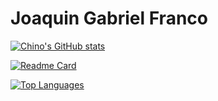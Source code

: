 # Joaquin Gabriel Franco

<!--
**jgfranco17/jgfranco17** is a ✨ _special_ ✨ repository because its `README.md` (this file) appears on your GitHub profile.

Here are some ideas to get you started:

- 🔭 I’m currently working on ...
- 🌱 I’m currently learning ...
- 👯 I’m looking to collaborate on ...
- 🤔 I’m looking for help with ...
- 💬 Ask me about ...
- 📫 How to reach me: ...
- 😄 Pronouns: ...
- ⚡ Fun fact: ...
-->

[![Chino's GitHub stats](https://github-readme-stats.vercel.app/api?username=jgfranco17&show_icons=true&theme=gruvbox)](https://github.com/jgfranco17/github-readme-stats)

[![Readme Card](https://github-readme-stats.vercel.app/api/pin/?username=jgfranco17&repo=design-practice-2)](https://github.com/jgfranco17/design-practice-2)

[![Top Languages](https://github-readme-stats.vercel.app/api/top-langs/?username=jgfranco17&layout=compact&hide=html,css)](https://github.com/jgfranco17/github-readme-stats)
